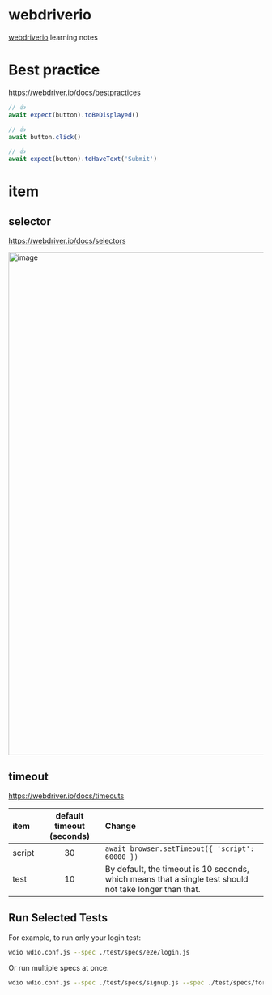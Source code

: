 # webdriverio
[webdriverio](https://webdriver.io/) learning notes

# Best practice

https://webdriver.io/docs/bestpractices

```ts
// 👍
await expect(button).toBeDisplayed()
```

```ts
// 👍
await button.click()

// 👍
await expect(button).toHaveText('Submit')
```

# item

## selector

https://webdriver.io/docs/selectors

<img width="994" alt="image" src="https://github.com/guchanghai/webdriverio/assets/2970098/f3002aa8-c925-4c89-a85c-5511f28d6ad0">

## timeout

https://webdriver.io/docs/timeouts

|item|default timeout (seconds)|Change|
|:-|:-:|:-|
| script | 30 | `await browser.setTimeout({ 'script': 60000 })` |
| test | 10 | By default, the timeout is 10 seconds, which means that a single test should not take longer than that.|

## Run Selected Tests

For example, to run only your login test:

```sh
wdio wdio.conf.js --spec ./test/specs/e2e/login.js
```

Or run multiple specs at once:

```sh
wdio wdio.conf.js --spec ./test/specs/signup.js --spec ./test/specs/forgot-password.js
```


